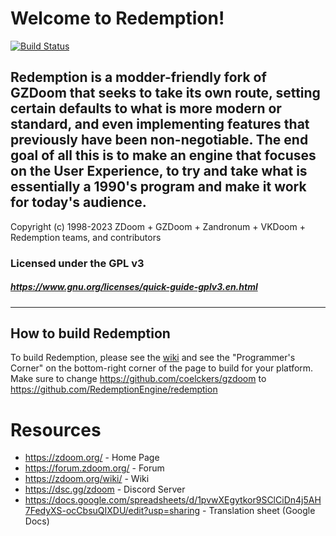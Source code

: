 # Welcome to Redemption!

[![Build Status](https://github.com/RedemptionEngine/redemption/workflows/Continuous%20Integration/badge.svg)](https://github.com/RedemptionEngine/redemption/actions?query=workflow%3A%22Continuous+Integration%22)

## Redemption is a modder-friendly fork of GZDoom that seeks to take its own route, setting certain defaults to what is more modern or standard, and even implementing features that previously have been non-negotiable. The end goal of all this is to make an engine that focuses on the User Experience, to try and take what is essentially a 1990's program and make it work for today's audience.

Copyright (c) 1998-2023 ZDoom + GZDoom + Zandronum + VKDoom + Redemption teams, and contributors

### Licensed under the GPL v3
##### https://www.gnu.org/licenses/quick-guide-gplv3.en.html
---

## How to build Redemption

To build Redemption, please see the [wiki](https://zdoom.org/wiki/) and see the "Programmer's Corner" on the bottom-right corner of the page to build for your platform. Make sure to change https://github.com/coelckers/gzdoom to https://github.com/RedemptionEngine/redemption

# Resources
- https://zdoom.org/ - Home Page
- https://forum.zdoom.org/ - Forum
- https://zdoom.org/wiki/ - Wiki
- https://dsc.gg/zdoom - Discord Server
- https://docs.google.com/spreadsheets/d/1pvwXEgytkor9SClCiDn4j5AH7FedyXS-ocCbsuQIXDU/edit?usp=sharing - Translation sheet (Google Docs)
